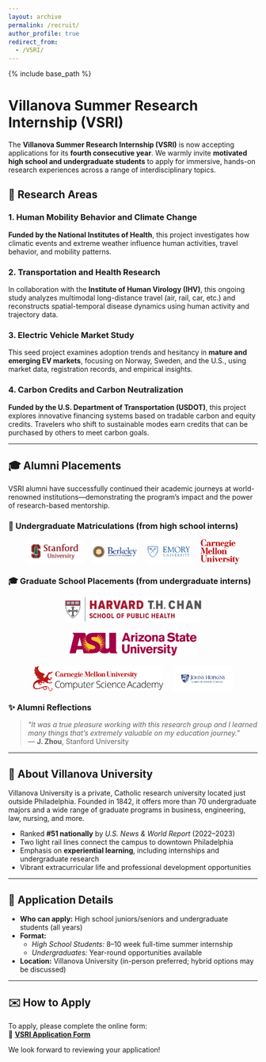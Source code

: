 ```yaml
---
layout: archive
permalink: /recruit/
author_profile: true
redirect_from:
  - /VSRI/
---
```


{% include base_path %}

# Villanova Summer Research Internship (VSRI)

The **Villanova Summer Research Internship (VSRI)** is now accepting applications for its **fourth consecutive year**. We warmly invite **motivated high school and undergraduate students** to apply for immersive, hands-on research experiences across a range of interdisciplinary topics.

## 🔬 Research Areas

### 1. Human Mobility Behavior and Climate Change  
**Funded by the National Institutes of Health**, this project investigates how climatic events and extreme weather influence human activities, travel behavior, and mobility patterns.

### 2. Transportation and Health Research  
In collaboration with the **Institute of Human Virology (IHV)**, this ongoing study analyzes multimodal long-distance travel (air, rail, car, etc.) and reconstructs spatial-temporal disease dynamics using human activity and trajectory data.

### 3. Electric Vehicle Market Study  
This seed project examines adoption trends and hesitancy in **mature and emerging EV markets**, focusing on Norway, Sweden, and the U.S., using market data, registration records, and empirical insights.

### 4. Carbon Credits and Carbon Neutralization  
**Funded by the U.S. Department of Transportation (USDOT)**, this project explores innovative financing systems based on tradable carbon and equity credits. Travelers who shift to sustainable modes earn credits that can be purchased by others to meet carbon goals.

---

## 🎓 Alumni Placements

VSRI alumni have successfully continued their academic journeys at world-renowned institutions—demonstrating the program’s impact and the power of research-based mentorship.

### 🎒 Undergraduate Matriculations (from high school interns)

<div style="display: flex; flex-wrap: wrap; gap: 20px; align-items: center; justify-content: center; margin-top: 10px;">
  <img src="/images/logos/stanford.png" alt="Stanford" style="height: 50px;">
  <img src="/images/logos/ucb.png" alt="UC Berkeley" style="height: 50px;">
  <img src="/images/logos/emory.png" alt="Emory" style="height: 50px;">
  <img src="/images/logos/cmu_ug.png" alt="Carnegie Mellon" style="height: 50px;">
</div>

### 🎓 Graduate School Placements (from undergraduate interns)

<div style="display: flex; flex-wrap: wrap; gap: 20px; align-items: center; justify-content: center; margin-top: 10px;">
  <img src="/images/logos/harvard.png" alt="Harvard School of Public Health" style="height: 50px;">
  <img src="/images/logos/asu.png" alt="Arizona State University" style="height: 50px;">
  <img src="/images/logos/cmu.png" alt="Carnegie Mellon University" style="height: 50px;">
  <img src="/images/logos/jhu.png" alt="Johns Hopkins University" style="height: 50px;">
</div>

### ✨ Alumni Reflections

> *"It was a true pleasure working with this research group and I learned many things that’s extremely valuable on my education journey."*  
> — **J. Zhou**, Stanford University

---

## 🏫 About Villanova University

Villanova University is a private, Catholic research university located just outside Philadelphia. Founded in 1842, it offers more than 70 undergraduate majors and a wide range of graduate programs in business, engineering, law, nursing, and more.

- Ranked **#51 nationally** by *U.S. News & World Report* (2022–2023)  
- Two light rail lines connect the campus to downtown Philadelphia  
- Emphasis on **experiential learning**, including internships and undergraduate research  
- Vibrant extracurricular life and professional development opportunities  

---

## 📅 Application Details

- **Who can apply:** High school juniors/seniors and undergraduate students (all years)  
- **Format:**  
  - *High School Students:* 8–10 week full-time summer internship  
  - *Undergraduates:* Year-round opportunities available  
- **Location:** Villanova University (in-person preferred; hybrid options may be discussed)  

---

## ✉️ How to Apply

To apply, please complete the online form:  
🔗 [**VSRI Application Form**](https://forms.gle/LvD6wPkDF1DN1dkw9)

We look forward to reviewing your application!